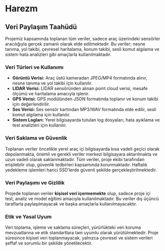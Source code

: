 # Harezm
## Veri Paylaşım Taahüdü

Projemiz kapsamında toplanan tüm veriler, sadece araç üzerindeki sensörler aracılığıyla gerçek zamanlı olarak elde edilmektedir. Bu veriler; nesne tanıma, yol takibi, çevresel haritalama, konum takibi, sesli komut algılama ve sistem hata analizleri gibi amaçlarla kullanılmaktadır.

### Veri Türleri ve Kullanımı
- **Görüntü Verisi:** Araç üstü kameradan JPEG/MP4 formatında alınır, nesne tanıma ve yol takibi için kullanılır.
- **LIDAR Verisi:** LIDAR sensöründen alınan point cloud verisi, mesafe ölçümü ve haritalama amacıyla işlenir.
- **GPS Verisi:** GPS modülünden JSON formatında toplanır ve konum takibi için değerlendirilir.
- **Ses Verisi:** Ses sensör kartından MP3/WAV formatında elde edilir, sesli komut algılama için kullanılır.
- **Sistem Logları:** Yerel bilgisayarda tutulan log dosyaları, hata ayıklama ve test analizleri için kullanılır.

### Veri Saklama ve Güvenlik
Toplanan veriler öncelikle yerel araç içi bilgisayarda kısa vadeli geçici olarak depolanmakta, önemli ve gerekli veriler merkezi bilgisayara aktarılmakta ve uzun vadeli olarak saklanmaktadır. Tüm veriler, proje ekibi tarafından erişilebilir olup, güvenlik tedbirleri kapsamında korunmaktadır. Haftalık yedekleme işlemleri harici SSD’lerde güvenli şekilde gerçekleştirilmektedir.

### Veri Paylaşımı ve Gizlilik
Projede toplanan veriler **kişisel veri içermemekte** olup, sadece proje içi test, analiz ve model eğitimi amacıyla kullanılmaktadır. Bu veriler dış üçüncü taraflarla paylaşılmayacak ve başka amaçlarla kullanılmayacaktır.

### Etik ve Yasal Uyum
Veri toplama, işleme ve saklama süreçleri, yürürlükteki veri koruma mevzuatlarına ve etik standartlara tam uyumlu olarak yürütülmektedir. Proje süresince kişisel veri toplanmayacak, yalnızca çevresel ve sistem verileri şeffaf ve sorumlu bir şekilde yönetilecektir.

